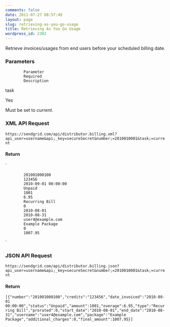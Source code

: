 ```yaml
---
comments: false
date: 2011-07-27 08:57:49
layout: page
slug: retrieving-as-you-go-usage
title: Retrieving As You Go Usage
wordpress_id: 2382
---
```


Retrieve invoices/usages from end users before your scheduled billing date.





### Parameters






		


			Parameter
			Required
			Description
		
		


			
task

			
Yes

			
Must be set to _current_.

		




### XML API Request



`https://sendgrid.com/api/distributor.billing.xml?api_user=username&api;_key=secureSecret&number;=2010010001&task;=current`



#### Return



`
	
		
			201001000100
			123456
			2010-09-01 00:00:00
			Unpaid
			1001
			6.95
			Recurring Bill
			0
			2010-08-01
			2010-08-31
			user4@example.com
			Example Package
			0
			1007.95
		
	
`



### JSON API Request



`https://sendgrid.com/api/distributor.billing.json?api_user=username&api;_key=secureSecret&number;=2010010001&task;=current`



#### Return



`[{"number":"201001000100","credits":"123456","date_invoiced":"2010-09-01
00:00:00","status":"Unpaid","amount":1001,"overage":6.95,"type":"Recurring
Bill","prorated":0,"start_date":"2010-08-01","end_date":"2010-08-31","username":"user4@example.com","package":"Example
Package","additional_charges":0,"final_amount":1007.95}]`

